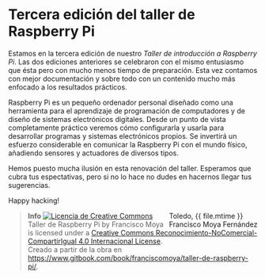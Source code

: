 [//]: # (-*- mode: markdown; coding: utf-8 -*-)

# Tercera edición del taller de Raspberry Pi

Estamos en la tercera edición de nuestro *Taller de introducción a
Raspberry Pi*.  Las dos ediciones anteriores se celebraron con el
mismo entusiasmo que ésta pero con mucho menos tiempo de preparación.
Esta vez contamos con mejor documentación y sobre todo con un
contenido mucho más enfocado a los resultados prácticos.

Raspberry Pi es un pequeño ordenador personal diseñado como una
herramienta para el aprendizaje de programación de computadores y de
diseño de sistemas electrónicos digitales.  Desde un punto de vista
completamente práctico veremos cómo configurarla y usarla para
desarrollar programas y sistemas electrónicos propios.  Se invertirá
un esfuerzo considerable en comunicar la Raspberry Pi con el mundo
físico, añadiendo sensores y actuadores de diversos tipos.

Hemos puesto mucha ilusión en esta renovación del taller.  Esperamos
que cubra tus espectativas, pero si no lo hace no dudes en hacernos
llegar tus sugerencias.

Happy hacking!

<div style="float:right">
Toledo, {{ file.mtime }}<br/>
Francisco Moya Fernández
</div>

> **Info**
> <a rel="license" href="http://creativecommons.org/licenses/by-nc-sa/4.0/"><img alt="Licencia de Creative Commons" style="border-width:0" src="https://i.creativecommons.org/l/by-nc-sa/4.0/88x31.png" /></a><br /><span xmlns:dct="http://purl.org/dc/terms/" property="dct:title">Taller de Raspberry Pi</span> by <span xmlns:cc="http://creativecommons.org/ns#" property="cc:attributionName">Francisco Moya</span> is licensed under a <a rel="license" href="http://creativecommons.org/licenses/by-nc-sa/4.0/">Creative Commons Reconocimiento-NoComercial-CompartirIgual 4.0 Internacional License</a>.<br />Creado a partir de la obra en <a xmlns:dct="http://purl.org/dc/terms/" href="https://www.gitbook.com/book/franciscomoya/taller-de-raspberry-pi/" rel="dct:source">https://www.gitbook.com/book/franciscomoya/taller-de-raspberry-pi/</a>.
